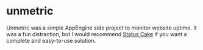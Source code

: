 unmetric
========

Unmetric was a simple AppEngine side project to monitor website uptime. It was a fun distraction, but I would recommend [Status Cake](https://www.statuscake.com/) if you want a complete and easy-to-use solution.
